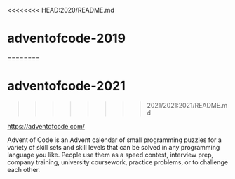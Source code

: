 <<<<<<<< HEAD:2020/README.md
# adventofcode-2019
========
# adventofcode-2021
>>>>>>>> 2021/2021:2021/README.md

https://adventofcode.com/

Advent of Code is an Advent calendar of small programming puzzles for a variety of skill sets and skill levels that can be solved in any programming language you like. People use them as a speed contest, interview prep, company training, university coursework, practice problems, or to challenge each other.
